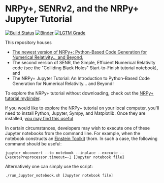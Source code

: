 # NRPy+, SENRv2, and the NRPy+ Jupyter Tutorial
[![Build Status](https://travis-ci.org/zachetienne/nrpytutorial.svg?branch=master)](https://travis-ci.org/zachetienne/nrpytutorial)
[![Binder](https://mybinder.org/badge.svg)](https://mybinder.org/v2/gh/zachetienne/nrpytutorial/master?filepath=NRPyPlus_Tutorial.ipynb)
[![LGTM Grade](https://img.shields.io/lgtm/grade/python/github/zachetienne/nrpytutorial)](http://lgtm.com/projects/g/zachetienne/nrpytutorial/)

This repository houses
* [The newest version of NRPy+: Python-Based Code Generation for Numerical Relativity... and Beyond](https://arxiv.org/abs/1712.07658),
* The second version of SENR, the Simple, Efficient Numerical Relativity code (see the "Colliding Black Holes" Start-to-Finish tutorial notebook), and 
* The NRPy+ Jupyter Tutorial: An Introduction to Python-Based Code Generation for Numerical Relativity... and Beyond!

To explore the NRPy+ tutorial without downloading, check out the [NRPy+ tutorial mybinder](https://mybinder.org/v2/gh/zachetienne/nrpytutorial/master?filepath=NRPyPlus_Tutorial.ipynb).

If you would like to explore the NRPy+ tutorial on your local computer, you'll need to install Python, Jupyter, Sympy, and Matplotlib. Once they are installed, [you may find this useful](https://jupyter-notebook-beginner-guide.readthedocs.io/en/latest/execute.html)

In certain circumstances, developers may wish to execute one of these Jupyter notebooks from the command line. For example, when the notebook constructs an [Einstein Toolkit](https://einsteintoolkit.org) thorn. In such a case, the following command should be useful:

`jupyter nbconvert --to notebook --inplace --execute --ExecutePreprocessor.timeout=-1 [Jupyter notebook file]`

Alternatively one can simply use the script:

`./run_Jupyter_notebook.sh [Jupyter notebook file]`